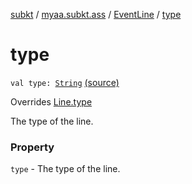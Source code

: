 [subkt](../../index.md) / [myaa.subkt.ass](../index.md) / [EventLine](index.md) / [type](./type.md)

# type

`val type: `[`String`](https://kotlinlang.org/api/latest/jvm/stdlib/kotlin/-string/index.html) [(source)](https://github.com/Myaamori/SubKt/blob/0.1.13/src/main/kotlin/myaa/subkt/ass/parser.kt#L492)

Overrides [Line.type](../-line/type.md)

The type of the line.

### Property

`type` - The type of the line.